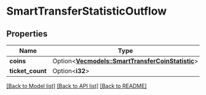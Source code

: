 # SmartTransferStatisticOutflow

## Properties

Name | Type | Description | Notes
------------ | ------------- | ------------- | -------------
**coins** | Option<[**Vec<models::SmartTransferCoinStatistic>**](SmartTransferCoinStatistic.md)> |  | [optional]
**ticket_count** | Option<**i32**> |  | [optional]

[[Back to Model list]](../README.md#documentation-for-models) [[Back to API list]](../README.md#documentation-for-api-endpoints) [[Back to README]](../README.md)


